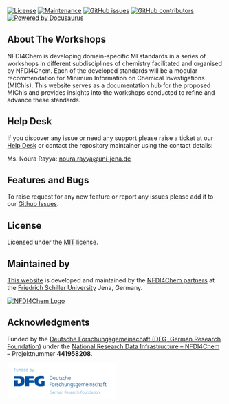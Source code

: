 [![License](https://img.shields.io/badge/License-MIT%202.0-blue.svg)](https://opensource.org/licenses/MIT)
[![Maintenance](https://img.shields.io/badge/Maintained%3F-yes-blue.svg)](https://GitHub.com/NFDI4Chem/workshops/graphs/commit-activity)
[![GitHub issues](https://img.shields.io/github/issues/NFDI4Chem/workshops.svg)](https://GitHub.com/NFDI4Chem/workshops/issues/)
[![GitHub contributors](https://img.shields.io/github/contributors/NFDI4Chem/workshops.svg)](https://GitHub.com/NFDI4Chem/workshops/graphs/contributors/)
[![Powered by Docusaurus](https://img.shields.io/badge/Powered%20by-Docusaurus-red.svg?style=flat&logo=Laravel)](https://docusaurus.io/)

## About The Workshops
NFDI4Chem is developing domain-specific MI standards in a series of workshops in different subdisciplines of chemistry facilitated and organised by NFDI4Chem. Each of the developed standards will be a modular recommendation for Minimum Information on Chemical Investigations (MIChIs). This website serves as a documentation hub for the proposed MIChIs and provides insights into the workshops conducted to refine and advance these standards. 

## Help Desk

If you discover any issue or need any support please raise a ticket at our [Help Desk](https://helpdesk.nfdi4chem.de/) or contact the repository maintainer using the contact details:

Ms. Noura Rayya: noura.rayya@uni-jena.de

## Features and Bugs

To raise request for any new feature or report any issues please add it to our [Github Issues](https://github.com/NFDI4Chem/workshops/issues).

## License

Licensed under the [MIT license](https://opensource.org/licenses/MIT).

## Maintained by
[This website](https://nfdi4chem.github.io/workshops/) is developed and maintained by the [NFDI4Chem partners](https://www.nfdi4chem.de/) at the [Friedrich Schiller University](https://www.uni-jena.de/en/) Jena, Germany. 

<p align="left"><a href="https://nfdi4chem.de/" target="_blank"><img src="https://www.nfdi4chem.de/wp-content/themes/wptheme/assets/img/logo.svg" width="50%" alt="NFDI4Chem Logo"></a></p>

## Acknowledgments

Funded by the [Deutsche Forschungsgemeinschaft (DFG, German Research Foundation)](https://www.dfg.de/) under the [National Research Data Infrastructure – NFDI4Chem](https://nfdi4chem.de/) – Projektnummer **441958208**.

<p align="left"><a href="https://www.dfg.de/" target="_blank"><img src="https://github.com/NFDI4Chem/nmrxiv/blob/main/public/img/dfg_logo_schriftzug_blau_foerderung_en.gif" width="50%" alt="DFG Logo"></a></p>
